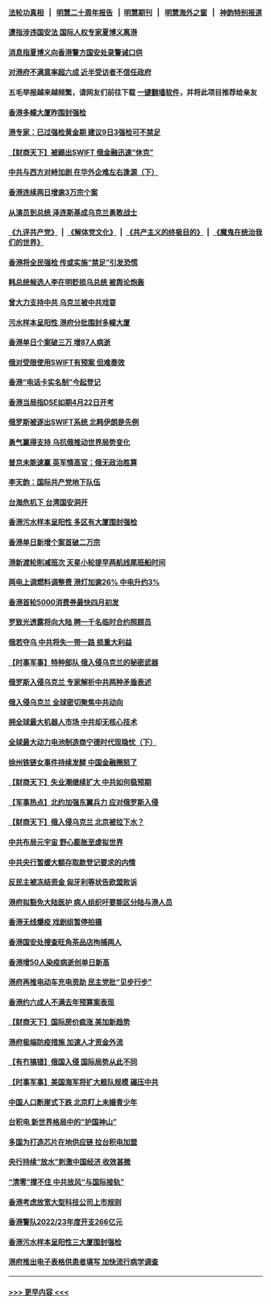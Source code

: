 #### [法轮功真相](https://github.com/gfw-breaker/truth/blob/master/README.md?t=0) &nbsp;&nbsp;|&nbsp;&nbsp; [明慧二十周年报告](https://github.com/gfw-breaker/mh-reports/blob/master/README.md?t=0) &nbsp;&nbsp;|&nbsp;&nbsp;[明慧期刊](https://github.com/gfw-breaker/mh-qikan) &nbsp;&nbsp;|&nbsp;&nbsp; [明慧海外之窗](https://github.com/gfw-breaker/mh-news/blob/master/README.md?t=0) &nbsp;&nbsp;|&nbsp;&nbsp; [神韵特别报道](https://github.com/gfw-breaker/mh-news/blob/master/shenyun.md?t=0)
#### [遭指涉违国安法 国际人权专家夏博义离港](../pages/nsc415/n13615245.md?t=03021650) 
#### [消息指夏博义向香港警方国安处录警诫口供](../pages/nsc415/n13615020.md?t=03021650) 
#### [对港府不满意率超六成 近半受访者不信任政府](../pages/nsc415/n13615007.md?t=03021650) 
#### 五毛举报越来越频繁，请网友们前往下载 [一键翻墙软件](https://github.com/gfw-breaker/ssr-accounts)，并将此项目推荐给亲友
#### [香港多幢大厦昨围封强检](../pages/nsc415/n13614942.md?t=03021650) 
#### [港专家：已过强检黄金期 建议9日3强检可不禁足](../pages/nsc415/n13614933.md?t=03021650) 
#### [【财商天下】被踢出SWIFT 俄金融迅速“休克”](../pages/nsc415/n13614217.md?t=03021650) 
#### [中共与西方对峙加剧 在华外企难左右逢源（下）](../pages/nsc415/n13614588.md?t=03021650) 
#### [香港连续两日增逾3万宗个案](../pages/nsc415/n13614185.md?t=03021650) 
#### [从演员到总统 泽连斯基成乌克兰勇敢战士](../pages/nsc415/n13614082.md?t=03021650) 
#### [《九评共产党》](https://github.com/begood0513/9ping.md/blob/master/README.md) &nbsp;|&nbsp; [《解体党文化》](../../../../jtdwh.md/blob/master/README.md)  &nbsp;|&nbsp; [《共产主义的终极目的》](../../../../gczydzjmd.md/blob/master/README.md) &nbsp;|&nbsp; [《魔鬼在统治我们的世界》](../../../../mgztzwmdsj.md/blob/master/README.md) 
#### [香港将全民强检 传或实施“禁足”引发恐慌](../pages/nsc415/n13613456.md?t=03021650) 
#### [韩总统候选人李在明贬损乌总统 被舆论炮轰](../pages/nsc415/n13612708.md?t=03021650) 
#### [曾大力支持中共 乌克兰被中共戏耍](../pages/nsc415/n13612650.md?t=03021650) 
#### [污水样本呈阳性 港府分批围封多幢大厦](../pages/nsc415/n13612579.md?t=03021650) 
#### [香港单日个案破三万 增87人病逝](../pages/nsc415/n13612569.md?t=03021650) 
#### [俄对受限使用SWIFT有预案 但难奏效](../pages/nsc415/n13612499.md?t=03021650) 
#### [香港“电话卡实名制”今起登记](../pages/nsc415/n13612558.md?t=03021650) 
#### [香港当局指DSE如期4月22日开考](../pages/nsc415/n13612527.md?t=03021650) 
#### [俄罗斯被逐出SWIFT系统 北韩伊朗是先例](../pages/nsc415/n13612424.md?t=03021650) 
#### [勇气赢得支持 乌抗俄推动世界局势变化](../pages/nsc415/n13612307.md?t=03021650) 
#### [普京未能速赢 英军情高官：俄无政治胜算](../pages/nsc415/n13612266.md?t=03021650) 
#### [李天韵：国际共产党地下队伍](../pages/nsc415/n13611808.md?t=03021650) 
#### [台海危机下 台湾国安洞开](../pages/nsc415/n13611651.md?t=03021650) 
#### [香港污水样本呈阳性 多区有大厦围封强检](../pages/nsc415/n13609703.md?t=03021650) 
#### [香港单日新增个案首破二万宗](../pages/nsc415/n13609761.md?t=03021650) 
#### [港新渡轮削减班次 天星小轮提早两航线尾班船时间](../pages/nsc415/n13609741.md?t=03021650) 
#### [两电上调燃料调整费 港灯加逾26% 中电升约3%](../pages/nsc415/n13609714.md?t=03021650) 
#### [香港首轮5000消费券最快四月初发](../pages/nsc415/n13609622.md?t=03021650) 
#### [罗致光透露将向大陆 聘一千名临时合约照顾员](../pages/nsc415/n13609681.md?t=03021650) 
#### [俄若夺乌 中共将失一带一路 损重大利益](../pages/nsc415/n13608949.md?t=03021650) 
#### [【时事军事】特种部队 俄入侵乌克兰的秘密武器](../pages/nsc415/n13607632.md?t=03021650) 
#### [俄罗斯入侵乌克兰 专家解析中共两种矛盾表述](../pages/nsc415/n13607472.md?t=03021650) 
#### [俄入侵乌克兰 全球密切聚焦中共动向](../pages/nsc415/n13608835.md?t=03021650) 
#### [拥全球最大机器人市场 中共却无核心技术](../pages/nsc415/n13608785.md?t=03021650) 
#### [全球最大动力电池制造商宁德时代现隐忧（下）](../pages/nsc415/n13608727.md?t=03021650) 
#### [徐州铁链女事件持续发酵 中国金融圈怒了](../pages/nsc415/n13608596.md?t=03021650) 
#### [【财商天下】失业潮继续扩大 中共如何稳预期](../pages/nsc415/n13607594.md?t=03021650) 
#### [【军事热点】北约加强东翼兵力 应对俄罗斯入侵](../pages/nsc415/n13606496.md?t=03021650) 
#### [【财商天下】俄入侵乌克兰 北京被拉下水？](../pages/nsc415/n13605539.md?t=03021650) 
#### [中共布局元宇宙 野心膨胀至虚拟世界](../pages/nsc415/n13605494.md?t=03021650) 
#### [中共央行暂缓大额存取款登记要求的内情](../pages/nsc415/n13605427.md?t=03021650) 
#### [反民主被冻结资金 匈牙利等状告欧盟败诉](../pages/nsc415/n13605272.md?t=03021650) 
#### [港府拟豁免大陆医护 病人组织吁要能区分陆与港人员](../pages/nsc415/n13603421.md?t=03021650) 
#### [香港无线爆疫 戏剧组暂停拍摄](../pages/nsc415/n13603437.md?t=03021650) 
#### [香港国安处搜查旺角茶品店拘捕两人](../pages/nsc415/n13603422.md?t=03021650) 
#### [香港增50人染疫病逝创单日新高](../pages/nsc415/n13603385.md?t=03021650) 
#### [港府再推电动车充电资助 民主党批“见步行步”](../pages/nsc415/n13603364.md?t=03021650) 
#### [香港约六成人不满去年预算案表现](../pages/nsc415/n13603347.md?t=03021650) 
#### [【财商天下】国际房价疯涨 美加新趋势](../pages/nsc415/n13602673.md?t=03021650) 
#### [港府极端防疫措施 加速人才资金外流](../pages/nsc415/n13602195.md?t=03021650) 
#### [【有冇搞错】俄国入侵  国际局势从此不同](../pages/nsc415/n13601589.md?t=03021650) 
#### [【时事军事】美国海军将扩大舰队规模 碾压中共](../pages/nsc415/n13599656.md?t=03021650) 
#### [中国人口断崖式下跌 北京盯上未婚青少年](../pages/nsc415/n13601064.md?t=03021650) 
#### [台积电 新世界格局中的“护国神山”](../pages/nsc415/n13566613.md?t=03021650) 
#### [多国为打造芯片在地供应链 拉台积电加盟](../pages/nsc415/n13600899.md?t=03021650) 
#### [央行持续“放水”刺激中国经济 收效甚微](../pages/nsc415/n13600802.md?t=03021650) 
#### [“清零”撑不住 中共放风“与国际接轨”](../pages/nsc415/n13600644.md?t=03021650) 
#### [香港考虑放宽大型科技公司上市规则](../pages/nsc415/n13600654.md?t=03021650) 
#### [香港警队2022/23年度开支266亿元](../pages/nsc415/n13600637.md?t=03021650) 
#### [香港污水样本呈阳性三大厦围封强检](../pages/nsc415/n13600582.md?t=03021650) 
#### [港府推出电子表格供患者填写 加快流行病学调查](../pages/nsc415/n13600610.md?t=03021650) 

----
#### [ >>> 更早内容 <<< ](../indexes/nsc415-earlier.md)
